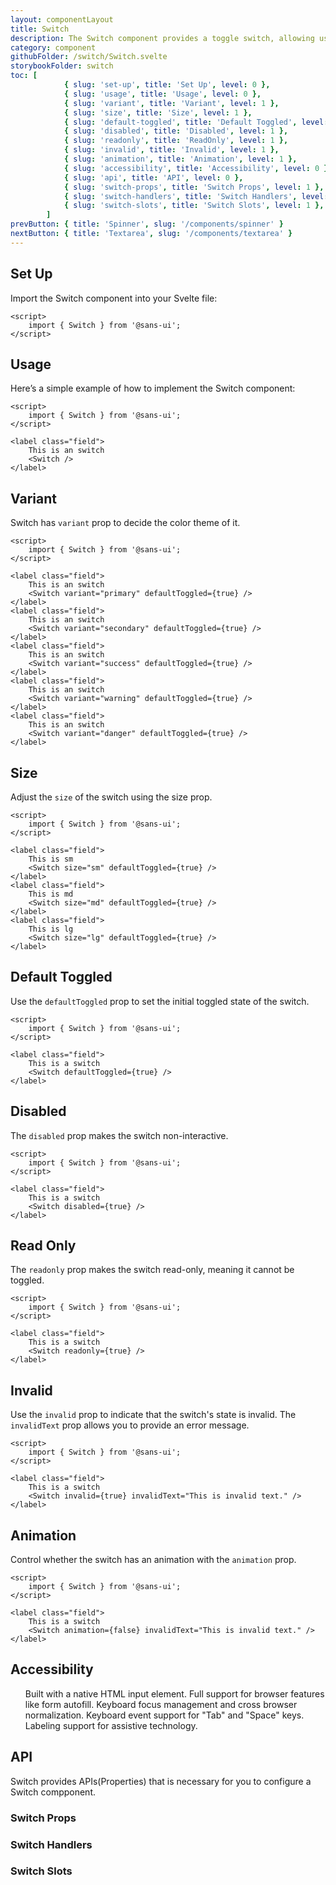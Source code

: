 ```yaml
---
layout: componentLayout
title: Switch
description: The Switch component provides a toggle switch, allowing users to switch between two states. It is useful for settings and options.
category: component
githubFolder: /switch/Switch.svelte
storybookFolder: switch
toc: [
			{ slug: 'set-up', title: 'Set Up', level: 0 },
			{ slug: 'usage', title: 'Usage', level: 0 },
			{ slug: 'variant', title: 'Variant', level: 1 },
			{ slug: 'size', title: 'Size', level: 1 },
			{ slug: 'default-toggled', title: 'Default Toggled', level: 1 },
			{ slug: 'disabled', title: 'Disabled', level: 1 },
			{ slug: 'readonly', title: 'ReadOnly', level: 1 },
			{ slug: 'invalid', title: 'Invalid', level: 1 },
			{ slug: 'animation', title: 'Animation', level: 1 },
			{ slug: 'accessibility', title: 'Accessibility', level: 0 },
			{ slug: 'api', title: 'API', level: 0 },
			{ slug: 'switch-props', title: 'Switch Props', level: 1 },
			{ slug: 'switch-handlers', title: 'Switch Handlers', level: 1 },
			{ slug: 'switch-slots', title: 'Switch Slots', level: 1 },
		]
prevButton: { title: 'Spinner', slug: '/components/spinner' }
nextButton: { title: 'Textarea', slug: '/components/textarea' }
---
```


<script>
	import { Switch } from '$lib';
	import SwitchTemplate from "../../../../stories/switch/templates/SwitchTemplate.svelte"
	import { PropertyTable, SlotTable, HandlerTable, CodeBlockWrapper, AccessibilityListItem }from "../../../mdsvex/components/index.ts"
	import * as Component from "../../../mdsvex/+layout.svelte"
	import { switchProps, switchHandlers, switchSlots } from "./switch-props.ts"
</script>

## Set Up

Import the Switch component into your Svelte file:

<CodeBlockWrapper>

```svelte
<script>
	import { Switch } from '@sans-ui';
</script>
```

</CodeBlockWrapper>

## Usage

Here’s a simple example of how to implement the Switch component:

<SwitchTemplate  />

<CodeBlockWrapper>

```svelte
<script>
	import { Switch } from '@sans-ui';
</script>

<label class="field">
	This is an switch
	<Switch />
</label>
```

</CodeBlockWrapper>

## Variant

Switch has `variant` prop to decide the color theme of it.

<div class="flex flex-col gap-4">
	<SwitchTemplate variant="primary" defaultToggled={true} />
	<SwitchTemplate variant="secondary" defaultToggled={true} />
	<SwitchTemplate variant="success" defaultToggled={true} />
	<SwitchTemplate variant="warning" defaultToggled={true} />
	<SwitchTemplate variant="danger" defaultToggled={true} />
</div>

<CodeBlockWrapper>

```svelte
<script>
	import { Switch } from '@sans-ui';
</script>

<label class="field">
	This is an switch
	<Switch variant="primary" defaultToggled={true} />
</label>
<label class="field">
	This is an switch
	<Switch variant="secondary" defaultToggled={true} />
</label>
<label class="field">
	This is an switch
	<Switch variant="success" defaultToggled={true} />
</label>
<label class="field">
	This is an switch
	<Switch variant="warning" defaultToggled={true} />
</label>
<label class="field">
	This is an switch
	<Switch variant="danger" defaultToggled={true} />
</label>
```

</CodeBlockWrapper>

## Size

Adjust the `size` of the switch using the size prop.

<div class="flex flex-col gap-4">
	<SwitchTemplate size="sm" label="This is sm" defaultToggled={true} />
	<SwitchTemplate size="md" label="This is md" defaultToggled={true} />
	<SwitchTemplate size="lg" label="This is lg" defaultToggled={true} />
</div>

<CodeBlockWrapper>

```svelte
<script>
	import { Switch } from '@sans-ui';
</script>

<label class="field">
	This is sm
	<Switch size="sm" defaultToggled={true} />
</label>
<label class="field">
	This is md
	<Switch size="md" defaultToggled={true} />
</label>
<label class="field">
	This is lg
	<Switch size="lg" defaultToggled={true} />
</label>
```

</CodeBlockWrapper>

## Default Toggled

Use the `defaultToggled` prop to set the initial toggled state of the switch.

<SwitchTemplate defaultToggled={true} />

<CodeBlockWrapper>

```svelte
<script>
	import { Switch } from '@sans-ui';
</script>

<label class="field">
	This is a switch
	<Switch defaultToggled={true} />
</label>
```

</CodeBlockWrapper>

## Disabled

The `disabled` prop makes the switch non-interactive.

<SwitchTemplate disabled={true} />

<CodeBlockWrapper>

```svelte
<script>
	import { Switch } from '@sans-ui';
</script>

<label class="field">
	This is a switch
	<Switch disabled={true} />
</label>
```

</CodeBlockWrapper>

## Read Only

The `readonly` prop makes the switch read-only, meaning it cannot be toggled.

<SwitchTemplate readonly={true} />

<CodeBlockWrapper>

```svelte
<script>
	import { Switch } from '@sans-ui';
</script>

<label class="field">
	This is a switch
	<Switch readonly={true} />
</label>
```

</CodeBlockWrapper>

## Invalid

Use the `invalid` prop to indicate that the switch's state is invalid. The `invalidText` prop allows you to provide an error message.

<SwitchTemplate invalid={true} invalidText="This is invalid text." />

<CodeBlockWrapper>

```svelte
<script>
	import { Switch } from '@sans-ui';
</script>

<label class="field">
	This is a switch
	<Switch invalid={true} invalidText="This is invalid text." />
</label>
```

</CodeBlockWrapper>

## Animation

Control whether the switch has an animation with the `animation` prop.

<SwitchTemplate animation={false} />

<CodeBlockWrapper>

```svelte
<script>
	import { Switch } from '@sans-ui';
</script>

<label class="field">
	This is a switch
	<Switch animation={false} invalidText="This is invalid text." />
</label>
```

</CodeBlockWrapper>

## Accessibility

<ul class="flex flex-col gap-3 ml-10 mt-4">
	<AccessibilityListItem>Built with a native HTML input element.</AccessibilityListItem>
	<AccessibilityListItem>Full support for browser features like form autofill.</AccessibilityListItem>
	<AccessibilityListItem>Keyboard focus management and cross browser normalization.</AccessibilityListItem>
	<AccessibilityListItem>Keyboard event support for "Tab" and "Space" keys.</AccessibilityListItem>
	<AccessibilityListItem>Labeling support for assistive technology.</AccessibilityListItem>
</ul>

## API

Switch provides APIs(Properties) that is necessary for you to configure a Switch compponent.

### Switch Props

<PropertyTable properties={switchProps} />

### Switch Handlers

<HandlerTable handlers={switchHandlers} />

### Switch Slots

<SlotTable slots={switchSlots} />
